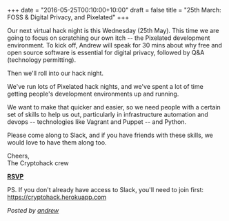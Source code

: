 +++
date = "2016-05-25T00:10:00+10:00"
draft = false
title = "25th March: FOSS & Digital Privacy, and Pixelated"
+++

Our next virtual hack night is this Wednesday (25th May). This time we are going to focus on scratching our own itch -- the Pixelated development environment. To kick off, Andrew will speak for 30 mins about why free and open source software is essential for digital privacy, followed by Q&A (technology permitting).

Then we'll roll into our hack night.

We've run lots of Pixelated hack nights, and we've spent a lot of time getting people's development environments up and running.

We want to make that quicker and easier, so we need people with a certain set of skills to help us out, particularly in infrastructure automation and devops -- technologies like Vagrant and Puppet -- and Python.

Please come along to Slack, and if you have friends with these skills, we would love to have them along too.

Cheers, <br />
The Cryptohack crew

<p class="center">
<a class="button" href="http://www.meetup.com/cryptohack/events/231242272/"><strong>RSVP</strong></a>
</p>

PS. If you don't already have access to Slack, you'll need to join first: https://cryptohack.herokuapp.com

*Posted by [andrew](https://twitter.com/whereismytaco)*
